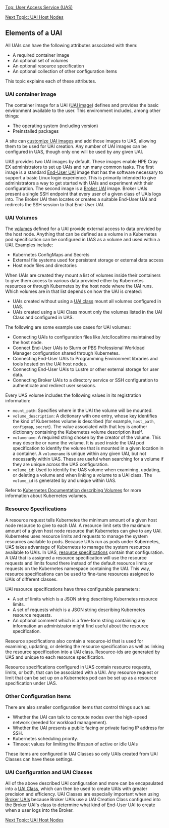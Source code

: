 [Top: User Access Service (UAS)](index.md)

[Next Topic: UAI Host Nodes](UAI_Host_Nodes.md)

## Elements of a UAI

All UAIs can have the following attributes associated with them:

- A required container image
- An optional set of volumes
- An optional resource specification
- An optional collection of other configuration items

This topic explains each of these attributes.

### UAI container image

The container image for a UAI \([UAI image](UAI_Images.md)\) defines and provides the basic environment available to the user. This environment includes, among other things:

- The operating system \(including version\)
- Preinstalled packages

A site can [customize UAI images](Customize_End-User_UAI_Images.md) and add those images to UAS, allowing them to be used for UAI creation. Any number of UAI images can be configured in UAS, though only one will be used by any given UAI.

UAS provides two UAI images by default. These images enable HPE Cray EX administrators to set up UAIs and run many common tasks. The first image is a standard [End-User UAI](End_User_UAIs.md) image that has the software necessary to support a basic Linux login experience. This is primarily intended to give administrators a way to get started with UAIs and experiment with their configuration. The second image is a [Broker UAI](Broker_Mode_UAI_Management.md) image. Broker UAIs present a single SSH endpoint that every user of a given class of UAIs logs into. The Broker UAI then locates or creates a suitable End-User UAI and redirects the SSH session to that End-User UAI.

### UAI Volumes

The [volumes](Volumes.md) defined for a UAI provide external access to data provided by the host node. Anything that can be defined as a volume in a Kubernetes pod specification can be configured in UAS as a volume and used within a UAI. Examples include:

- Kubernetes ConfigMaps and Secrets
- External file systems used for persistent storage or external data access
- Host node files and directories

When UAIs are created they mount a list of volumes inside their containers to give them access to various data provided either by Kubernetes resources or through Kubernetes by the host node where the UAI runs. Which volumes are in that list depends on how the UAI is created:

- UAIs created without using a [UAI class](UAI_Classes.md) mount all volumes configured in UAS.
- UAIs created using a UAI Class mount only the volumes listed in the UAI Class and configured in UAS.

The following are some example use cases for UAI volumes:

- Connecting UAIs to configuration files like /etc/localtime maintained by the host node.
- Connect End-User UAIs to Slurm or PBS Professional Workload Manager configuration shared through Kubernetes.
- Connecting End-User UAIs to Programming Environment libraries and tools hosted on the UAI host nodes.
- Connecting End-User UAIs to Lustre or other external storage for user data.
- Connecting Broker UAIs to a directory service or SSH configuration to authenticate and redirect user sessions.

Every UAS volume includes the following values in its registration information:

- `mount_path`: Specifies where in the UAI the volume will be mounted.
- `volume_description`: A dictionary with one entry, whose key identifies the kind of Kubernetes volume is described \(for example, `host_path`, `configmap`, `secret`\). The value associated with that key is another dictionary containing the Kubernetes volume description itself.
- `volumename`: A required string chosen by the creator of the volume. This may describe or name the volume. It is used inside the UAI pod specification to identify the volume that is mounted in a given location in a container. A `volumename` is unique within any given UAI, but not necessarily within UAS. These are useful when searching for a volume if they are unique across the UAS configuration.
- `volume_id`: Used to identify the UAS volume when examining, updating, or deleting a volume and when linking a volume to a UAI class. The `volume_id` is generated by and unique within UAS.

Refer to [Kubernetes Documentation describing Volumes](https://kubernetes.io/docs/concepts/storage/volumes) for more information about Kubernetes volumes.

### Resource Specifications

A resource request tells Kubernetes the minimum amount of a given host node resource to give to each UAI. A resource limit sets the maximum amount of a given host node resource that Kubernetes can give to any UAI. Kubernetes uses resource limits and requests to manage the system resources available to pods. Because UAIs run as pods under Kubernetes, UAS takes advantage of Kubernetes to manage the system resources available to UAIs. In UAS, [resource specifications](Resource_Specifications.md) contain that configuration. A UAI that is assigned a resource specification will use the resource requests and limits found there instead of the default resource limits or requests on the Kubernetes namespace containing the UAI. This way, resource specifications can be used to fine-tune resources assigned to UAIs of different classes.

UAI resource specifications have three configurable parameters:

- A set of limits which is a JSON string describing Kubernetes resource limits.
- A set of requests which is a JSON string describing Kubernetes resource requests.
- An optional comment which is a free-form string containing any information an administrator might find useful about the resource specification.

Resource specifications also contain a resource-id that is used for examining, updating, or deleting the resource specification as well as linking the resource specification into a UAI class. Resource-ids are generated by UAS and unique to each resource specification.

Resource specifications configured in UAS contain resource requests, limits, or both, that can be associated with a UAI. Any resource request or limit that can be set up on a Kubernetes pod can be set up as a resource specification under UAS.

### Other Configuration Items

There are also smaller configuration items that control things such as:

- Whether the UAI can talk to compute nodes over the high-speed network \(needed for workload management\).
- Whether the UAI presents a public facing or private facing IP address for SSH.
- Kubernetes scheduling priority.
- Timeout values for limiting the lifespan of active or idle UAIs

These items are configured in UAI Classes so only UAIs created from UAI Classes can have these settings.

### UAI Configuration and UAI Classes

All of the above described UAI configuration and more can be encapsulated into a [UAI Class](UAI_Classes.md), which can then be used to create UAIs with greater precision and efficiency. UAI Classes are especially important when using [Broker UAIs](Broker_Mode_UAI_Management.md) because Broker UAIs use a UAI Creation Class configured into the Broker UAI's class to determine what kind of End-User UAI to create when a user logs into the Broker.

[Next Topic: UAI Host Nodes](UAI_Host_Nodes.md)
